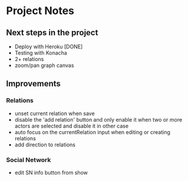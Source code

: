 # Project Notes

## Next steps in the project

* Deploy with Heroku [DONE]
* Testing with Konacha
* 2+ relations
* zoom/pan graph canvas

## Improvements

### Relations

* unset current relation when save
* disable the 'add relation' button and only enable it when two or more actors are selected and disable it in other case
* auto focus on the currentRelation input when editing or creating relations
* add direction to relations

### Social Network

* edit SN info button from show
